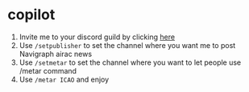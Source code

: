 # copilot

1. Invite me to your discord guild by clicking [here](https://discord.com/api/oauth2/authorize?client_id=1037358699662024784&permissions=2048&scope=bot)
2. Use `/setpublisher` to set the channel where you want me to post Navigraph airac news
3. Use `/setmetar` to set the channel where you want to let people use /metar command
4. Use `/metar ICAO` and enjoy

